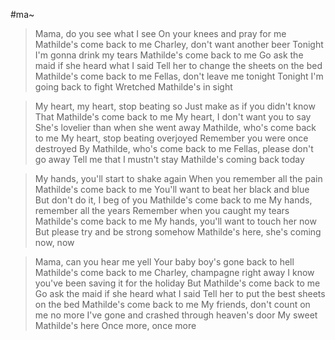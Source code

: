 #ma~

> Mama, do you see what I see
> On your knees and pray for me
> Mathilde's come back to me
> Charley, don't want another beer
> Tonight I'm gonna drink my tears
> Mathilde's come back to me
> Go ask the maid if she heard what I said
> Tell her to change the sheets on the bed
> Mathilde's come back to me
> Fellas, don't leave me tonight
> Tonight I'm going back to fight
> Wretched Mathilde's in sight

> My heart, my heart, stop beating so
> Just make as if you didn't know
> That Mathilde's come back to me
> My heart, I don't want you to say
> She's lovelier than when she went away
> Mathilde, who's come back to me
> My heart, stop beating overjoyed
> Remember you were once destroyed
> By Mathilde, who's come back to me
> Fellas, please don't go away
> Tell me that I mustn't stay
> Mathilde's coming back today

> My hands, you'll start to shake again
> When you remember all the pain
> Mathilde's come back to me
> You'll want to beat her black and blue
> But don't do it, I beg of you
> Mathilde's come back to me
> My hands, remember all the years
> Remember when you caught my tears
> Mathilde's come back to me
> My hands, you'll want to touch her now
> But please try and be strong somehow
> Mathilde's here, she's coming now, now

> Mama, can you hear me yell
> Your baby boy's gone back to hell
> Mathilde's come back to me
> Charley, champagne right away
> I know you've been saving it for the holiday
> But Mathilde's come back to me
> Go ask the maid if she heard what I said
> Tell her to put the best sheets on the bed
> Mathilde's come back to me
> My friends, don't count on me no more
> I've gone and crashed through heaven's door
> My sweet Mathilde's here
> Once more, once more
